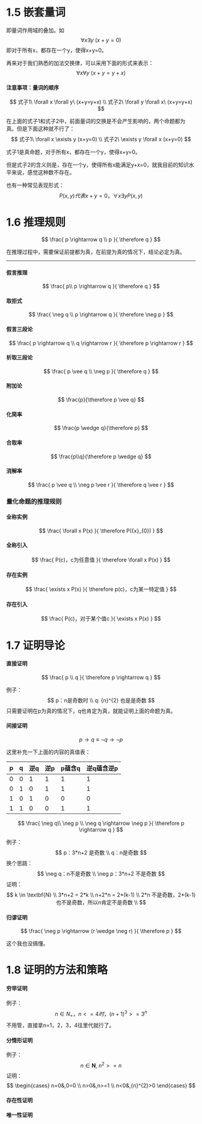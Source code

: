 # 1.5 嵌套量词

即量词作用域的叠加。如
$$
\forall x \exists y\ (x+y=0)
$$
即对于所有x，都存在一个y，使得x+y=0。

再来对于我们熟悉的加法交换律，可以采用下面的形式来表示：
$$
\forall x \forall y\ (x+y=y+x)
$$

#### 注意事项：量词的顺序

$$
式子1\ \forall x \forall y\ (x+y=y+x) \\
式子2\ \forall y \forall x\ (x+y=y+x)
$$

在上面的式子1和式子2中，前面量词的交换是不会产生影响的，两个命题都为真。但是下面这种就不行了：
$$
式子1\ \forall x \exists y (x+y=0) \\
式子2\ \exists y \forall x (x+y=0)
$$

式子1是真命题，对于所有x，都存在一个y，使得x+y=0。

但是式子2的含义则是，存在一个y，使得所有x能满足y+x=0，就我目前的知识水平来说，感觉这种数不存在。

也有一种常见表现形式：
$$
P(x,y)代表x+y=0，\forall x \exists y P(x,y)
$$

# 1.6 推理规则

$$
\frac{
p \rightarrow q \\
p
}{
\therefore q
}
$$

在推理过程中，需要保证前提都为真，在前提为真的情况下，结论必定为真。

------------------

#### 假言推理

$$
\frac{
p\\
p \rightarrow q
}{
\therefore q
}
$$

#### 取拒式

$$
\frac{
\neg q \\
p \rightarrow q
}{
\therefore \neg p
}
$$

#### 假言三段论

$$
\frac{
p \rightarrow q \\
q \rightarrow r
}{
\therefore p \rightarrow r
}
$$

#### 析取三段论

$$
\frac{
p \vee q \\
\neg p
}{
\therefore q
}
$$

#### 附加论

$$
\frac{p}{\therefore p \vee q}
$$

#### 化简率

$$
\frac{p \wedge q}{\therefore p}
$$

#### 合取率

$$
\frac{p\\q}{\therefore p \wedge q}
$$

#### 消解率

$$
\frac{
p \vee q \\
\neg p \vee r
}{
\therefore q \vee r
}
$$

### 量化命题的推理规则

#### 全称实例

$$
\frac{
\forall x P(x)
}{
\therefore P({x}_{0})
}
$$

#### 全称引入

$$
\frac{
P(c)，c为任意值
}{
\therefore \forall x P(x)
}
$$

#### 存在实例

$$
\frac{
\exists x P(x)
}{
\therefore p(c)，c为某一特定值
}
$$

#### 存在引入

$$
\frac{
P(c)，对于某个值c
}{
\exists x P(x)
}
$$

# 1.7 证明导论

#### 直接证明

$$
\frac{
p \\
q
}{
\therefore p \rightarrow q
}
$$

例子：
$$
p：n是奇数时 \\
q: {n}^{2} 也是是奇数
$$
只需要证明在p为真的情况下，q也肯定为真，就能证明上面的命题为真。

#### 间接证明

$$
p \rightarrow q \equiv
\neg q \rightarrow \neg p 
$$

这里补充一下上面的内容的真值表：

| p    | q    | 逆q  | 逆p  | p蕴含q | 逆q蕴含逆p |
| ---- | ---- | ---- | ---- | ------ | ---------- |
| 0    | 0    | 1    | 1    | 1      | 1          |
| 0    | 1    | 0    | 1    | 1      | 1          |
| 1    | 0    | 1    | 0    | 0      | 0          |
| 1    | 1    | 0    | 0    | 1      | 1          |

$$
\frac{
\neg q\\
\neg p \\
\neg q \rightarrow \neg p
}{
\therefore p \rightarrow q
}
$$



例子：
$$
p：3*n+2 是奇数 \\
q：n是奇数
$$
换个思路：
$$
\neg q：n不是奇数 \\
\neg p：3*n+2 不是奇数
$$
证明：
$$
k \in \textbf{N} \\
3*n+2 = 2*k \\
n+2*n = 2*(k-1) \\
2*n 不是奇数，2*(k-1)也不是奇数，所以n肯定不是奇数 \\
$$

#### 归谬证明

$$
\frac{
\neg p \rightarrow (r \wedge \neg r)
}{
\therefore p 
}
$$



这个我也没搞懂。

# 1.8 证明的方法和策略

#### 穷举证明

例子：
$$
n \in {N}_{+}，n <=4 时，{(n+1)}^{3}>={3}^{n}
$$
不用管，直接拿n=1，2，3，4往里代就行了。

#### 分情形证明

例子：
$$
n \in \textbf{N},\ {n}^{2}>=n
$$
证明：
$$
\begin{cases}
n=0&,0=0 \\
n>0&,n>=1 \\
n<0&,{n}^{2}>0
\end{cases}
$$

#### 存在性证明

#### 唯一性证明



